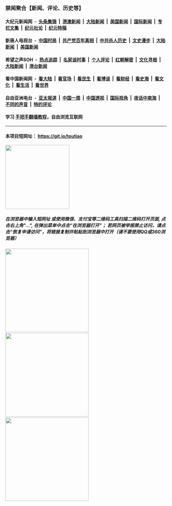 ### 禁闻聚合【新闻、评论、历史等】

#### 大纪元新闻网 &nbsp;-&nbsp; [头条集锦](indexes/E头条集锦.md?t=03190331) &nbsp;|&nbsp; [港澳新闻](indexes/E港澳新闻.md?t=03190331)  &nbsp;|&nbsp; [大陆新闻](indexes/E大陆新闻.md?t=03190331) &nbsp;|&nbsp; [美国新闻](indexes/E美国新闻.md?t=03190331) &nbsp;|&nbsp; [国际新闻](indexes/E国际新闻.md?t=03190331) &nbsp;|&nbsp; [专栏文集](indexes/E专栏文集.md?t=03190331) &nbsp;|&nbsp; [纪元社论](indexes/E纪元社论.md?t=03190331) &nbsp;|&nbsp; [纪元特稿](indexes/E纪元特稿.md?t=03190331) 

#### 新唐人电视台 &nbsp;-&nbsp; [中国时局](indexes/N中国时局.md?t=03190331) &nbsp;|&nbsp; [共产党百年真相](indexes/N共产党百年真相.md?t=03190331) &nbsp;|&nbsp; [中共杀人历史](indexes/N中共杀人历史.md?t=03190331) &nbsp;|&nbsp; [文史漫步](indexes/N文史漫步.md?t=03190331) &nbsp;|&nbsp; [大陆新闻](indexes/N大陆新闻.md?t=03190331) &nbsp;|&nbsp; [美国新闻](indexes/N美国新闻.md?t=03190331)

#### 希望之声SOH &nbsp;-&nbsp; [热点追踪](indexes/H热点追踪.md?t=03190331) &nbsp;|&nbsp; [名家谈时事](indexes/H名家谈时事.md?t=03190331) &nbsp;|&nbsp; [个人评论](indexes/H个人评论.md?t=03190331)  &nbsp;|&nbsp; [红朝解密](indexes/H红朝解密.md?t=03190331) &nbsp;|&nbsp; [文化寻根](indexes/H文化寻根.md?t=03190331) &nbsp;|&nbsp; [大陆新闻](indexes/H大陆新闻.md?t=03190331) &nbsp;|&nbsp; [港台新闻](indexes/H港台新闻.md?t=03190331)

#### 看中国新闻网 &nbsp;-&nbsp; [看大陆](indexes/S看大陆.md?t=03190331) &nbsp;|&nbsp; [看官场](indexes/S看官场.md?t=03190331) &nbsp;|&nbsp; [看民生](indexes/S看民生.md?t=03190331)  &nbsp;|&nbsp; [看博谈](indexes/S看博谈.md?t=03190331) &nbsp;|&nbsp; [看财经](indexes/S看财经.md?t=03190331) &nbsp;|&nbsp; [看史海](indexes/S看史海.md?t=03190331) &nbsp;|&nbsp; [看文化](indexes/S看文化.md?t=03190331) &nbsp;|&nbsp; [看生活](indexes/S看生活.md?t=03190331) &nbsp;|&nbsp; [看世界](indexes/S看世界.md?t=03190331)

#### 自由亚洲电台 &nbsp;-&nbsp; [亚太报道](indexes/R亚太报道.md?t=03190331) &nbsp;|&nbsp; [中国一周](indexes/R中国一周.md?t=03190331) &nbsp;|&nbsp; [中国透视](indexes/R中国透视.md?t=03190331)  &nbsp;|&nbsp; [国际视角](indexes/R国际视角.md?t=03190331) &nbsp;|&nbsp; [夜话中南海](indexes/R夜话中南海.md?t=03190331) &nbsp;|&nbsp; [不同的声音](indexes/R不同的声音.md?t=03190331) &nbsp;|&nbsp; [特约评论](indexes/R特约评论.md?t=03190331)

#### 学习 [手把手翻墙教程](https://github.com/gfw-breaker/guides/wiki)，自由浏览互联网

----

#### 本项目短网址： https://git.io/toutiao
<img src="https://raw.githubusercontent.com/gfw-breaker/banned-news/master/scripts/img/qr.png" width="200px"/>  

##### 在浏览器中输入短网址 或使用微信、支付宝等二维码工具扫描二维码打开页面, 点击右上角"...", 在弹出菜单中点击“在浏览器打开”； 若网页被举报禁止访问，请点击“恢复申请访问”，将链接复制并粘贴到浏览器中打开（请不要使用QQ或360浏览器）

<img src="https://raw.githubusercontent.com/gfw-breaker/banned-news/master/scripts/img/1.png" width="260px"/> &nbsp; <img src="https://raw.githubusercontent.com/gfw-breaker/banned-news/master/scripts/img/2.png" width="260px"/> &nbsp; <img src="https://raw.githubusercontent.com/gfw-breaker/banned-news/master/scripts/img/3.png" width="260px"/>
